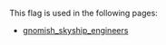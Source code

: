 This flag is used in the following pages:
 - [gnomish_skyship_engineers](../events/gnomish_skyship_engineers.md)
